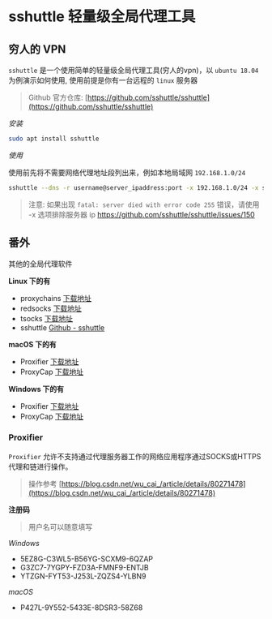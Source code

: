 # sshuttle 轻量级全局代理工具


## 穷人的 VPN

`sshuttle` 是一个使用简单的轻量级全局代理工具(穷人的vpn)，以 `ubuntu 18.04` 为例演示如何使用, 使用前提是你有一台远程的 `linux` 服务器

> Github 官方仓库: [https://github.com/sshuttle/sshuttle](https://github.com/sshuttle/sshuttle)

*安装*

```bash
sudo apt install sshuttle
```

*使用*

使用前先将不需要网络代理地址段列出来，例如本地局域网 `192.168.1.0/24`

```bash
sshuttle --dns -r username@server_ipaddress:port -x 192.168.1.0/24 -x server_ipaddress 0/0 -D
```

> 注意: 如果出现 `fatal: server died with error code 255` 错误，请使用 -x 选项排除服务器 ip
> https://github.com/sshuttle/sshuttle/issues/150

## 番外

其他的全局代理软件

**Linux 下的有**

- proxychains [下载地址](http://proxychains.sourceforge.net/)
- redsocks [下载地址](https://github.com/darkk/redsocks)
- tsocks [下载地址](http://tsocks.sourceforge.net/)
- sshuttle [Github - sshuttle](https://github.com/sshuttle/sshuttle)

**macOS 下的有**

- Proxifier [下载地址](http://www.proxifier.com/)
- ProxyCap [下载地址](http://www.proxycap.com/download.html)

**Windows 下的有**

- Proxifier [下载地址](http://www.proxifier.com/)
- ProxyCap [下载地址](http://www.proxycap.com/download.html)

### Proxifier

`Proxifier` 允许不支持通过代理服务器工作的网络应用程序通过SOCKS或HTTPS代理和链进行操作。

> 操作参考 [https://blog.csdn.net/wu_cai_/article/details/80271478](https://blog.csdn.net/wu_cai_/article/details/80271478)

**注册码**

> 用户名可以随意填写

*Windows*

- 5EZ8G-C3WL5-B56YG-SCXM9-6QZAP
- G3ZC7-7YGPY-FZD3A-FMNF9-ENTJB
- YTZGN-FYT53-J253L-ZQZS4-YLBN9

*macOS*

- P427L-9Y552-5433E-8DSR3-58Z68

